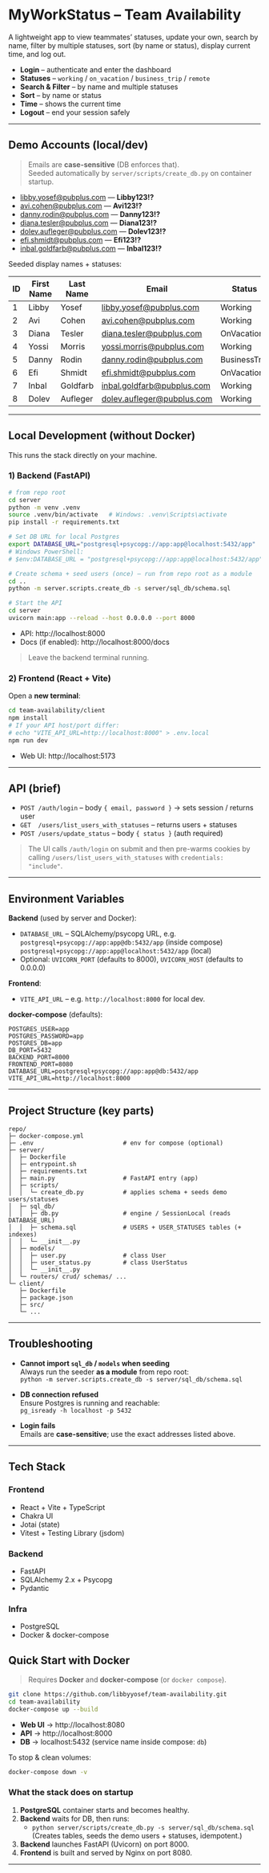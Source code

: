# MyWorkStatus – Team Availability

A lightweight app to view teammates’ statuses, update your own, search by name, filter by multiple statuses, sort (by name or status), display current time, and log out.

- **Login** – authenticate and enter the dashboard  
- **Statuses** – `working` / `on_vacation` / `business_trip` / `remote`  
- **Search & Filter** – by name and multiple statuses  
- **Sort** – by name or status  
- **Time** – shows the current time  
- **Logout** – end your session safely

---

## Demo Accounts (local/dev)

> Emails are **case-sensitive** (DB enforces that).  
> Seeded automatically by `server/scripts/create_db.py` on container startup.

- libby.yosef@pubplus.com — **Libby123!?**
- avi.cohen@pubplus.com — **Avi123!?**
- danny.rodin@pubplus.com — **Danny123!?**
- diana.tesler@pubplus.com — **Diana123!?**
- dolev.aufleger@pubplus.com — **Dolev123!?**
- efi.shmidt@pubplus.com — **Efi123!?**
- inbal.goldfarb@pubplus.com — **Inbal123!?**

Seeded display names + statuses:

| ID | First Name | Last Name  | Email                        | Status          |
|----|------------|------------|------------------------------|-----------------|
| 1  | Libby      | Yosef      | libby.yosef@pubplus.com      | Working         |
| 2  | Avi        | Cohen      | avi.cohen@pubplus.com        | Working         |
| 3  | Diana      | Tesler     | diana.tesler@pubplus.com     | OnVacation     |
| 4  | Yossi      | Morris     | yossi.morris@pubplus.com     | Working         |
| 5  | Danny      | Rodin      | danny.rodin@pubplus.com      | BusinessTrip   |
| 6  | Efi        | Shmidt     | efi.shmidt@pubplus.com       | OnVacation     |
| 7  | Inbal      | Goldfarb   | inbal.goldfarb@pubplus.com   | Working         |
| 8  | Dolev      | Aufleger   | dolev.aufleger@pubplus.com   | Working         |

---


## Local Development (without Docker)

This runs the stack directly on your machine.

### 1) Backend (FastAPI)

```bash
# from repo root
cd server
python -m venv .venv
source .venv/bin/activate   # Windows: .venv\Scripts\activate
pip install -r requirements.txt

# Set DB URL for local Postgres
export DATABASE_URL="postgresql+psycopg://app:app@localhost:5432/app"
# Windows PowerShell:
# $env:DATABASE_URL = "postgresql+psycopg://app:app@localhost:5432/app"

# Create schema + seed users (once) — run from repo root as a module
cd ..
python -m server.scripts.create_db -s server/sql_db/schema.sql

# Start the API
cd server
uvicorn main:app --reload --host 0.0.0.0 --port 8000
```

- API: http://localhost:8000  
- Docs (if enabled): http://localhost:8000/docs

> Leave the backend terminal running.

### 2) Frontend (React + Vite)

Open a **new terminal**:

```bash
cd team-availability/client
npm install
# If your API host/port differ:
# echo "VITE_API_URL=http://localhost:8000" > .env.local
npm run dev
```

- Web UI: http://localhost:5173

---

## API (brief)

- `POST /auth/login` – body `{ email, password }` → sets session / returns user  
- `GET  /users/list_users_with_statuses` – returns users + statuses  
- `POST /users/update_status` – body `{ status }` (auth required)  

> The UI calls `/auth/login` on submit and then pre-warms cookies by calling `/users/list_users_with_statuses` with `credentials: "include"`.

---

## Environment Variables

**Backend** (used by server and Docker):

- `DATABASE_URL` – SQLAlchemy/psycopg URL, e.g.  
  `postgresql+psycopg://app:app@db:5432/app` (inside compose)  
  `postgresql+psycopg://app:app@localhost:5432/app` (local)
- Optional: `UVICORN_PORT` (defaults to 8000), `UVICORN_HOST` (defaults to 0.0.0.0)

**Frontend**:

- `VITE_API_URL` – e.g. `http://localhost:8000` for local dev.

**docker-compose** (defaults):

```env
POSTGRES_USER=app
POSTGRES_PASSWORD=app
POSTGRES_DB=app
DB_PORT=5432
BACKEND_PORT=8000
FRONTEND_PORT=8080
DATABASE_URL=postgresql+psycopg://app:app@db:5432/app
VITE_API_URL=http://localhost:8000
```

---

## Project Structure (key parts)

```
repo/
├─ docker-compose.yml
├─ .env                         # env for compose (optional)
├─ server/
│  ├─ Dockerfile
│  ├─ entrypoint.sh
│  ├─ requirements.txt
│  ├─ main.py                   # FastAPI entry (app)
│  ├─ scripts/
│  │  └─ create_db.py           # applies schema + seeds demo users/statuses
│  ├─ sql_db/
│  │  ├─ db.py                  # engine / SessionLocal (reads DATABASE_URL)
│  │  ├─ schema.sql             # USERS + USER_STATUSES tables (+ indexes)
│  │  └─ __init__.py
│  ├─ models/
│  │  ├─ user.py                # class User
│  │  ├─ user_status.py         # class UserStatus
│  │  └─ __init__.py
│  └─ routers/ crud/ schemas/ ...
└─ client/
   ├─ Dockerfile
   ├─ package.json
   ├─ src/
   └─ ...
```

---

## Troubleshooting

- **Cannot import `sql_db` / `models` when seeding**  
  Always run the seeder **as a module** from repo root:  
  `python -m server.scripts.create_db -s server/sql_db/schema.sql`

- **DB connection refused**  
  Ensure Postgres is running and reachable:  
  `pg_isready -h localhost -p 5432`

- **Login fails**  
  Emails are **case-sensitive**; use the exact addresses listed above.


---

## Tech Stack

### Frontend
- React + Vite + TypeScript
- Chakra UI
- Jotai (state)
- Vitest + Testing Library (jsdom)

### Backend
- FastAPI
- SQLAlchemy 2.x + Psycopg
- Pydantic

### Infra
- PostgreSQL
- Docker & docker-compose


## Quick Start with Docker

> Requires **Docker** and **docker-compose** (or `docker compose`).

```bash
git clone https://github.com/libbyyosef/team-availability.git
cd team-availability
docker-compose up --build
```

- **Web UI** → http://localhost:8080  
- **API** → http://localhost:8000  
- **DB** → localhost:5432 (service name inside compose: `db`)

To stop & clean volumes:

```bash
docker-compose down -v
```

### What the stack does on startup

1. **PostgreSQL** container starts and becomes healthy.  
2. **Backend** waits for DB, then runs:
   - `python server/scripts/create_db.py -s server/sql_db/schema.sql`  
     (Creates tables, seeds the demo users + statuses, idempotent.)
3. **Backend** launches FastAPI (Uvicorn) on port 8000.  
4. **Frontend** is built and served by Nginx on port 8080.

---